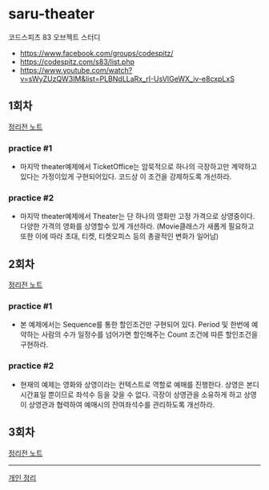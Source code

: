 # saru-theater
코드스피츠 83 오브젝트 스터디

* https://www.facebook.com/groups/codespitz/
* https://codespitz.com/s83/list.php
* https://www.youtube.com/watch?v=sWyZUzQW3IM&list=PLBNdLLaRx_rI-UsVIGeWX_iv-e8cxpLxS

## 1회차

[정리전 노트](lecture_01.md)

### practice #1
* 마지막 theater예제에서 TicketOffice는 암묵적으로 하나의 극장하고만 계약하고 있다는 가정이있게 구현되어있다. 코드상 이 조건을 강제하도록 개선하라.

### practice #2
* 마지막 theater예제에서 Theater는 단 하나의 영화만 고정 가격으로 상영중이다. 다양한 가격의 영화를 상영할수 있게 개선하라.
(Movie클래스가 새롭게 필요하고 또한 이에 따라 초대, 티켓, 티켓오피스 등의 총괄적인 변화가 일어남)

## 2회차

[정리전 노트](lecture_02.md)
### practice #1
* 본 예제에서는 Sequence를 통한 할인조건만 구현되어 있다. Period 및 한번에 예약하는 사람의 수가 일정수를 넘어가면 할인해주는 Count 조건에 따른 할인조건을 구현하라.

### practice #2
* 현재의 예제는 영화와 상영이라는 컨텍스트로 역할로 예매를 진행한다. 상영은 본디 시간표일 뿐이므로 좌석수 등을 갖을 수 없다. 극장이 상영관을 소유하게 하고 상영이 상영관과 협력하여 예매시의 잔여좌석수를 관리하도록 개선하라.

## 3회차

[정리전 노트](lecture_03.md)

---

[개인 정리](private_note.md)
